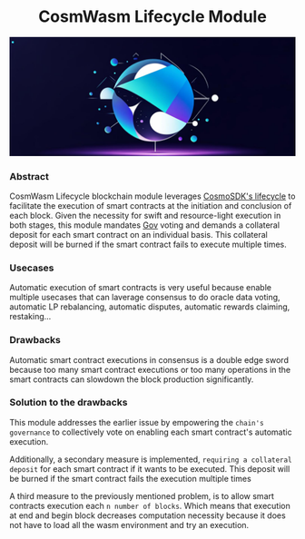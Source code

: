 <h1 align="center">CosmWasm Lifecycle Module</h1>

![IMG](./docs/logo.jpg)

### Abstract 

CosmWasm Lifecycle blockchain module leverages [CosmoSDK's lifecycle](https://docs.cosmos.network/main/build/building-modules/beginblock-endblock) to facilitate the execution of smart contracts at the initiation and conclusion of each block. Given the necessity for swift and resource-light execution in both stages, this module mandates [Gov](https://docs.cosmos.network/main/build/modules/gov) voting and demands a collateral deposit for each smart contract on an individual basis. This collateral deposit will be burned if the smart contract fails to execute multiple times.


### Usecases

Automatic execution of smart contracts is very useful because enable multiple usecases that can laverage consensus to do oracle data voting, automatic LP rebalancing, automatic disputes, automatic rewards claiming, restaking... 

### Drawbacks

Automatic smart contract executions in consensus is a double edge sword because too many smart contract executions or too many operations in the smart contracts can slowdown the block production significantly. 

### Solution to the drawbacks

This module addresses the earlier issue by empowering the `chain's governance` to collectively vote on enabling each smart contract's automatic execution.

Additionally, a secondary measure is implemented, `requiring a collateral deposit` for each smart contract if it wants to be executed. This deposit will be burned if the smart contract fails the execution multiple times

A third measure to the previously mentioned problem, is to allow smart contracts execution each `n number of blocks`. Which means that execution at end and begin block decreases computation necessity because it does not have to load all the wasm environment and try an execution.
